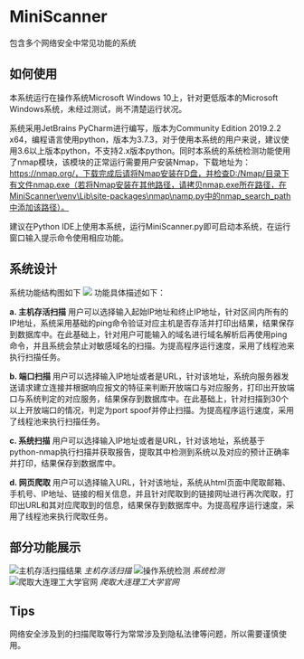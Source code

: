 # MiniScanner
包含多个网络安全中常见功能的系统

## 如何使用
本系统运行在操作系统Microsoft Windows 10上，针对更低版本的Microsoft Windows系统，未经过测试，尚不清楚运行状况。

系统采用JetBrains PyCharm进行编写，版本为Community Edition 2019.2.2 x64，编程语言使用python，版本为3.7.3，对于使用本系统的用户来说，建议使用3.6以上版本python，不支持2.x版本python。同时本系统的系统检测功能使用了nmap模块，该模块的正常运行需要用户安装Nmap，下载地址为：https://nmap.org/，下载完成后请将Nmap安装在D盘，并检查D:/Nmap/目录下有文件nmap.exe（若将Nmap安装在其他路径，请拷贝nmap.exe所在路径，在MiniScanner\venv\Lib\site-packages\nmap\namp.py中的nmap_search_path中添加该路径）。

建议在Python IDE上使用本系统，运行MiniScanner.py即可启动本系统，在运行窗口输入提示命令使用相应功能。

## 系统设计
系统功能结构图如下
![](https://img-blog.csdnimg.cn/20200404170437154.png?type_ZmFuZ3poZW5naGVpdGk,shadow_10,text_aHR0cHM6Ly9ibG9nLmNzZG4ubmV0L3FxXzQxNzQxNTcz,size_16,color_FFFFFF,t_70#pic_center)
功能具体描述如下：

**a. 主机存活扫描**
用户可以选择输入起始IP地址和终止IP地址，针对区间内所有的IP地址，系统采用基础的ping命令验证对应主机是否存活并打印出结果，结果保存到数据库中。在此基础上，针对用户可能输入的域名进行域名解析后再使用ping命令，并且系统会禁止对敏感域名的扫描。为提高程序运行速度，采用了线程池来执行扫描任务。

**b. 端口扫描**
用户可以选择输入IP地址或者是URL，针对该地址，系统向服务器发送请求建立连接并根据响应报文的特征来判断开放端口与对应服务，打印出开放端口与系统判定的对应服务，结果保存到数据库中。在此基础上，针对扫描到30个以上开放端口的情况，判定为port spoof并停止扫描。为提高程序运行速度，采用了线程池来执行扫描任务。

**c. 系统扫描**
用户可以选择输入IP地址或者是URL，针对该地址，系统基于python-nmap执行扫描并获取报告，提取其中检测到系统以及对应的预计正确率并打印，结果保存到数据库中。

**d. 网页爬取**
用户可以选择输入URL，针对该地址，系统从html页面中爬取邮箱、手机号、IP地址、链接的相关信息，并且针对爬取到的链接网址进行再次爬取，打印出URL和其对应爬取到的信息，结果保存到数据库中。为提高程序运行速度，采用了线程池来执行爬取任务。

## 部分功能展示
![主机存活扫描结果](https://img-blog.csdnimg.cn/20200404171323172.png?type_ZmFuZ3poZW5naGVpdGk,shadow_10,text_aHR0cHM6Ly9ibG9nLmNzZG4ubmV0L3FxXzQxNzQxNTcz,size_16,color_FFFFFF,t_70#pic_center)
*主机存活扫描*
![操作系统检测](https://img-blog.csdnimg.cn/2020040417160243.png?type_ZmFuZ3poZW5naGVpdGk,shadow_10,text_aHR0cHM6Ly9ibG9nLmNzZG4ubmV0L3FxXzQxNzQxNTcz,size_16,color_FFFFFF,t_70#pic_center)
*系统检测*
![爬取大连理工大学官网](https://img-blog.csdnimg.cn/20200404171711731.png?type_ZmFuZ3poZW5naGVpdGk,shadow_10,text_aHR0cHM6Ly9ibG9nLmNzZG4ubmV0L3FxXzQxNzQxNTcz,size_16,color_FFFFFF,t_70#pic_center)
*爬取大连理工大学官网*

## Tips
网络安全涉及到的扫描爬取等行为常常涉及到隐私法律等问题，所以需要谨慎使用。



